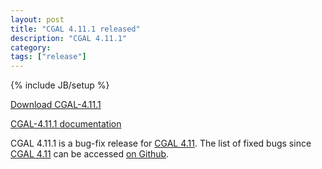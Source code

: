 ```yaml
---
layout: post
title: "CGAL 4.11.1 released"
description: "CGAL 4.11.1"
category: 
tags: ["release"]
---
```

{% include JB/setup %}

<i class="glyphicon glyphicon-download"></i>
<a href="https://github.com/CGAL/cgal/releases/tag/releases%2FCGAL-4.11.1">Download CGAL-4.11.1</a>

<i class="glyphicon glyphicon-book"></i>
<a href="https://doc.cgal.org/4.11.1/Manual/index.html">CGAL-4.11.1 documentation</a>

<p>CGAL 4.11.1 is a bug-fix release for <a href="../../../../2017/09/21/cgal411">CGAL 4.11</a>.
The list of fixed bugs since <a href="../../../../2017/09/21/cgal411">CGAL 4.11</a>
can be accessed <a href="https://github.com/CGAL/cgal/issues?q=milestone%3A4.11.1">on Github</a>.</p>
